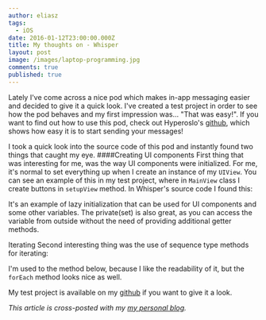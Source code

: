 ```yaml
---
author: eliasz
tags:
  - iOS
date: 2016-01-12T23:00:00.000Z
title: My thoughts on - Whisper
layout: post
image: /images/laptop-programming.jpg
comments: true
published: true
---
```

Lately I've come across a nice pod which makes in-app messaging easier and decided to give it a quick look. I've created a test project in order to see how the pod behaves and my first impression was... "That was easy!". If you want to find out how to use this pod, check out Hyperoslo's [github](https://github.com/hyperoslo/Whisper), which shows how easy it is to start sending your messages!

I took a quick look into the source code of this pod and instantly found two things that caught my eye.
####Creating UI components
First thing that was interesting for me, was the way UI components were initialized. For me, it's normal to set everything up when I create an instance of my `UIView`. You can see an example of this in my test project, where in `MainView` class I create buttons in `setupView` method. In Whisper's source code I found this:

<script src="https://gist.github.com/Eluss/0508b7d106b94f2a7946.js"></script>

It's an example of lazy initialization that can be used for UI components and some other variables. The private(set) is also great, as you can access the variable from outside without the need of providing additional getter methods.

Iterating
Second interesting thing was the use of sequence type methods for iterating:

<script src="https://gist.github.com/Eluss/d05268f238222b36b014.js"></script>

I'm used to the method below, because I like the readability of it, but the `forEach` method looks nice as well. 

<script src="https://gist.github.com/Eluss/5049b488041e6196a668.js"></script>

My test project is  available on my [github](https://github.com/Eluss/WhisperPodTest.git) if you want to give it a look.

*This article is cross-posted with my [my personal blog](http://eluss.github.io/).*
